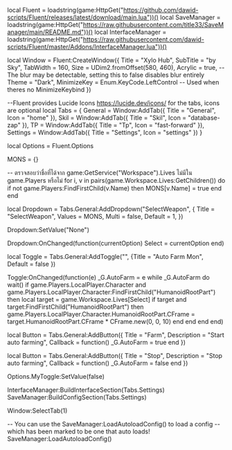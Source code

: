 local Fluent = loadstring(game:HttpGet("https://github.com/dawid-scripts/Fluent/releases/latest/download/main.lua"))()
local SaveManager = loadstring(game:HttpGet("https://raw.githubusercontent.com/title33/SaveManager/main/README.md"))()
local InterfaceManager = loadstring(game:HttpGet("https://raw.githubusercontent.com/dawid-scripts/Fluent/master/Addons/InterfaceManager.lua"))()

local Window = Fluent:CreateWindow({
    Title = "Xylo Hub",
    SubTitle = "by Sky",
    TabWidth = 160,
    Size = UDim2.fromOffset(580, 460),
    Acrylic = true, -- The blur may be detectable, setting this to false disables blur entirely
    Theme = "Dark",
    MinimizeKey = Enum.KeyCode.LeftControl -- Used when theres no MinimizeKeybind
})

--Fluent provides Lucide Icons https://lucide.dev/icons/ for the tabs, icons are optional
local Tabs = {
    General = Window:AddTab({ Title = "General", Icon = "home" }),
    Skil = Window:AddTab({ Title = "Skil", Icon = "database-zap" }),
    TP = Window:AddTab({ Title = "Tp", Icon = "fast-forward" }),
    Settings = Window:AddTab({ Title = "Settings", Icon = "settings" })
}

local Options = Fluent.Options

MONS = {}

-- ตรวจสอบว่าชื่อที่ได้จาก game:GetService("Workspace").Lives ไม่มีใน game.Players หรือไม่
for i, v in pairs(game.Workspace.Lives:GetChildren()) do
    if not game.Players:FindFirstChild(v.Name) then
        MONS[v.Name] = true
    end
end

local Dropdown = Tabs.General:AddDropdown("SelectWeapon", {
    Title = "SelectWeapon",
    Values = MONS,
    Multi = false,
    Default = 1,
})

Dropdown:SetValue("None")

Dropdown:OnChanged(function(currentOption)
    Select = currentOption
end)

local Toggle = Tabs.General:AddToggle("", {Title = "Auto Farm Mon", Default = false })

Toggle:OnChanged(function(e)
    _G.AutoFarm = e
    while _G.AutoFarm do
        wait()
        if game.Players.LocalPlayer.Character and game.Players.LocalPlayer.Character:FindFirstChild("HumanoidRootPart") then
            local target = game.Workspace.Lives[Select]
            if target and target:FindFirstChild("HumanoidRootPart") then
                game.Players.LocalPlayer.Character.HumanoidRootPart.CFrame = target.HumanoidRootPart.CFrame * CFrame.new(0, 0, 10)
            end
        end
    end
end)

local Button = Tabs.General:AddButton({
    Title = "Farm",
    Description = "Start auto farming",
    Callback = function()
        _G.AutoFarm = true
    end
})

local Button = Tabs.General:AddButton({
    Title = "Stop",
    Description = "Stop auto farming",
    Callback = function()
        _G.AutoFarm = false
    end
})

Options.MyToggle:SetValue(false)

InterfaceManager:BuildInterfaceSection(Tabs.Settings)
SaveManager:BuildConfigSection(Tabs.Settings)

Window:SelectTab(1)

-- You can use the SaveManager:LoadAutoloadConfig() to load a config
-- which has been marked to be one that auto loads!
SaveManager:LoadAutoloadConfig()


